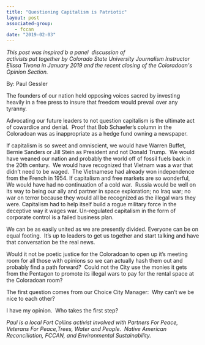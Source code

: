 ```yaml
---
title: "Questioning Capitalism is Patriotic"
layout: post
associated-group:
   - fccan
date: "2019-02-03"
---
```


_This post was inspired b a panel  discussion of  
activists put together by Colorado State University Journalism Instructor Elissa Tivona in January 2019 and the recent closing of the Coloradoan's Opinion Section._

By: Paul Gessler

The founders of our nation held opposing voices sacred by investing heavily in a free press to insure that freedom would prevail over any tyranny.  

Advocating our future leaders to not question capitalism is the ultimate act of cowardice and denial.  Proof that Bob Schaefer’s column in the Coloradoan was as inappropriate as a hedge fund owning a newspaper.  

If capitalism is so sweet and omniscient, we would have Warren Buffet, Bernie Sanders or Jill Stein as President and not Donald Trump.  We would have weaned our nation and probably the world off of fossil fuels back in the 20th century.  We would have recognized that Vietnam was a war that didn’t need to be waged.  The Vietnamese had already won independence from the French in 1954. If capitalism and free markets are so wonderful, We would have had no continuation of a cold war.  Russia would be well on its way to being our ally and partner in space exploration; no Iraq war; no war on terror because they would all be recognized as the illegal wars they were. Capitalism had to help itself build a rogue military force in the deceptive way it wages war. Un-regulated capitalism in the form of corporate control is a failed business plan.

We can be as easily united as we are presently divided. Everyone can be on equal footing.  It’s up to leaders to get us together and start talking and have that conversation be the real news.    

Would it not be poetic justice for the Coloradoan to open up it’s meeting room for all those with opinions so we can actually hash them out and probably find a path forward?  Could not the City use the monies it gets from the Pentagon to promote its illegal wars to pay for the rental space at the Coloradoan room?

The first question comes from our Choice City Manager:  Why can’t we be nice to each other?

I have my opinion.  Who takes the first step?  

_Paul is a local Fort Collins activist involved with Partners For Peace, Veterans For Peace,Trees, Water and People.  Native American Reconciliation, FCCAN, and Environmental Sustainability._
